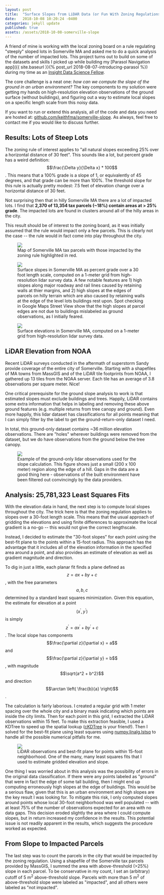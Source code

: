 ```yaml
---
layout: post
title:  "Surface Slopes from LiDAR Data (or Fun With Zoning Regulations)"
date:   2018-10-08 10:20:24 -0400
categories: jekyll update
published: true
assets: /assets/2018-10-08-somerville-slope
---
```


<script src="https://cdnjs.cloudflare.com/ajax/libs/mathjax/2.7.0/MathJax.js?config=TeX-AMS-MML_HTMLorMML" type="text/javascript"></script>

A friend of mine is working with the local zoning board on a rule regulating
"steeply" sloped lots in Somerville MA and asked me to do a quick analysis of
the number of impacted lots. This project turns out to build on some of the
datasets and skills I picked up while building my
[Parasol Navigation app]({{ site.baseurl }}{% post_url 2018-08-07-introducing-parasol %})
during my time as an [Insight Data Science Fellow](https://www.insightdatascience.com/).

The core challenge is a neat one: *how can we compute the slope of the ground in
an urban environment?* The key components to my solution were getting my hands
on high-resolution elevation observations of the ground surface (without
buildings), and figuring out a way to estimate local slopes on a specific
length scale from this noisy data. 

If you want to run or extend this analysis, all of the code and data you need
are hosted at: [github.com/keithfma/somerville-slope](https://github.com/keithfma/somerville-slope).
As always, feel free to contact me if you would like to discuss further.

## Results: Lots of Steep Lots

The zoning rule of interest applies to "all natural slopes exceeding 25% over a
horizontal distance of 30 feet". This sounds like a lot, but percent grade has
a weird definition:  $$\frac{\Delta y}{\Delta x} * 100$$. This means that a
100% grade is a slope of 1, or equivalently of 45 degrees, and that grade can
be more than 100%. The threshold slope for this rule is actually pretty modest:
7.5 feet of elevation change over a horizontal distance of 30 feet.

Not surprising then that in hilly Somerville MA there are a lot of impacted
lots. I find that **2,370 of 13,354 tax parcels (~18%) contain areas at > 25%
grade**. The impacted lots are found in clusters around all of the hilly areas in
the city.

This result should be of interest to the zoning board, as it was initially
assumed that the rule would impact only a few parcels. This is clearly not the
case -- the rule would in fact come into play throughout the city.

<figure>
<img src="{{page.assets}}/parcels.png">
<figcaption>
Map of Somerville MA tax parcels with those impacted by the zoning rule highlighted in red. 
</figcaption>
</figure>

<figure>
<img src="{{page.assets}}/slope.png">
<figcaption>
Surface slopes in Somerville MA as percent grade over a 30 foot length scale,
computed on a 1-meter grid from high-resolution lidar survey data. A few
notable features are 1) high slopes along major roadway and rail lines caused
by retaining walls at thier margins, and 2) high slopes at the edges of parcels
on hilly terrain which are also caused by retaining walls at the edge of the
level lots buildings rest upon. Spot checking in Google Maps Street View show
that the high slopes at parcel edges are not due to buildings mislabeled as
ground observations, as I initially feared.
</figcaption>
</figure>

<figure>
<img src="{{page.assets}}/elevation.png">
<figcaption>
Surface elevations in Somerville MA, computed on a 1-meter grid from
high-resolution lidar survey data.
</figcaption>
</figure>

## LiDAR Elevation from NOAA

Recent LiDAR surveys conducted in the aftermath of superstorm Sandy provide
coverage of the entire city of Somerville. Starting with a shapefiles of MA
towns from MassGIS and of the LiDAR tile footprints from NOAA, I gathered up 13
tiles from the NOAA server. Each tile has an average of 3.8 observations per
square meter. Nice! 

One critical prerequisite for the ground slope analysis to work is that
estimated slopes must exclude buildings and trees. Happily, LiDAR contains some
extra information that helps in labeling and removing these above ground
features (e.g. multiple returns from tree canopy and ground). Even more
happily, this lidar dataset has classifications for all points meaning that I
can simply filter by the label to get the ground-return-only dataset I need.

In total, this ground-only dataset contains ~36 million elevation observations.
There are "holes" wherever buildings were removed from the dataset, but we do
have observations from the ground below the tree canopy.

<figure>
<img src="{{page.assets}}/subset_elevation_points.png">
<figcaption>
Example of the ground-only lidar observations used for the slope calculation.
This figure shows just a small (200 x 100 meter) region along the edge of a
hill. Gaps in the data are a good thing here - observations of the built
environment have been filtered out convincingly by the data providers.
</figcaption>
</figure>

## Analysis: 25,781,323 Least Squares Fits

With the elevation data in hand, the next step is to compute local slopes
throughout the city. The trick here is that the zoning regulation applies to
slopes over a 30-foot length scale. This means that the usual approach of
gridding the elevations and using finite differences to approximate the local
gradient is a no-go -- this would not give the correct lengthscale.

Instead, I decided to estimate the "30-foot slopes" for each point using the
best-fit plane to the points within a 15-foot radius. This approach has the
advantage that it includes all of the elevation information in the specified
area around a point, and also provides an estimate of elevation as well as
gradient magnitude and direction.

To dig in just a little, each planar fit finds a plane defined as $$z = ax + by
+c$$, with the free parameters $$a, b, c$$ determined by a standard least
squares minimization. Given this equation, the estimate for elevation at a
point $$(x^\prime, y^\prime)$$ is simply $$z^\prime = a x^\prime + b y^\prime +c$$.
The local slope has components $$\frac{\partial z}{\partial x} = a$$ and
$$\frac{\partial z}{\partial y} = b$$, with magnitude $$\sqrt{a^2 + b^2}$$ and
direction $$\arctan \left( \frac{b}{a} \right)$$.

The calculation is fairly laborious. I created a regular grid with 1 meter
spacing over the whole city and a binary mask indicating which points are
inside the city limits. Then for each point in this grid, I extracted the LiDAR
observations within 15 feet. To make this extraction feasible, I used a KDTree
to speed up the spatial lookup ([cKDTree](https://docs.scipy.org/doc/scipy/reference/generated/scipy.spatial.cKDTree.html)
 is your friend!). Then I solved for the best-fit plane using least squares
using [numpy.linalg.lstsq](https://docs.scipy.org/doc/numpy-1.13.0/reference/generated/numpy.linalg.lstsq.html)
to handle all the possible numerical pitfalls for me.

<figure>
<img src="{{page.assets}}/example_fit.png">
<figcaption>
LiDAR observations and best-fit plane for points within 15-foot neighborhood.
One of the many, many least squares fits that I used to estimate gridded
elevation and slope.
</figcaption>
</figure>

One thing I was worried about in this analysis was the possibility of errors in
the original data classification. If there were any points labeled as "ground"
that were in fact the edge of some tall building, then I might end up computing
erroneously high slopes at the edge of buildings. This would be a serious flaw,
given that this is an urban environment and high slopes are the key result I
was looking for. To mitigate this risk, I only computed slopes around points
whose local 30-foot neighborhood was well populated -- with at least 75% of the
number of observations expected for an area with no data gaps. This decision
eroded slightly the area where I could compute slopes, but in return increased
my confidence in the results. This potential issue is not readily apparent in
the results, which suggests the procedure worked as expected.

## From Slope to Impacted Parcels

The last step was to count the parcels in the city that would be impacted by
the zoning regulation. Using a shapefile of the Somerville tax parcels provided
by MassGIS, I summed the area with above-threshold (>25%) slope in each parcel.
To be conservative in my count, I set an (arbitrary) cutoff of 5 m<sup>2</sup>
above-threshold slope. Parcels with more than 5 m<sup>2</sup> of above-threshold slope
were labeled as "impacted", and all others were labeled as "not impacted".  

